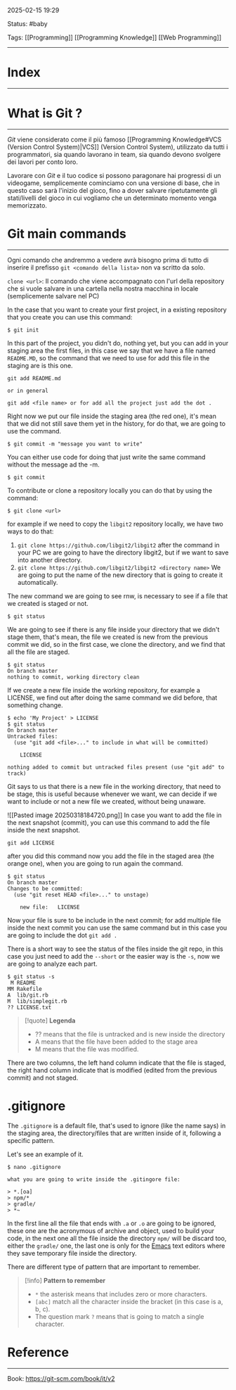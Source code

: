 2025-02-15 19:29

Status: #baby 

Tags: [[Programming]] [[Programming Knowledge]] [[Web Programming]]

---
# Index
---

# What is Git ?
---
*Git* viene considerato come il più famoso [[Programming Knowledge#VCS (Version Control System)|VCS]] (Version Control System), utilizzato da tutti i programmatori, sia quando lavorano in team, sia quando devono svolgere dei lavori per conto loro.

Lavorare con *Git* e il tuo codice si possono paragonare hai progressi di un videogame, semplicemente cominciamo con una versione di base, che in questo caso sarà l'inizio del gioco, fino a dover salvare ripetutamente gli stati/livelli del gioco in cui vogliamo che un determinato momento venga memorizzato. 

# Git main commands
--- 
Ogni comando che andremmo a vedere avrà bisogno prima di tutto di inserire il prefisso `git <comando della lista>` non va scritto da solo.

`clone <url>`: Il comando che viene accompagnato con l'url della repository che si vuole salvare in una cartella nella nostra macchina in locale (semplicemente salvare nel PC)

In the case that you want to create your first project, in a existing repository that you create you can use this command:
```
$ git init
```
In this part of the project, you didn't do, nothing yet, but you can add in your staging area the first files, in this case we say that we have a file named `README.MD`, so the command that we need to use for add this file in the staging are is this one.

```
git add README.md

or in general

git add <file name> or for add all the project just add the dot .
```

Right now we put our file inside the staging area (the red one), it's mean that we did not still save them yet in the history, for do that, we are going to use the command.
```
$ git commit -m "message you want to write"
```
You can either use code for doing that just write the same command without the message ad the -m.
```
$ git commit
```

To contribute or clone a repository locally you can do that by using the command:
```
$ git clone <url>
```
for example if we need to copy the `libgit2` repository locally, we have two ways to do that:
1. `git clone https://github.com/libgit2/libgit2` after the command in your PC we are going to have the directory libgit2, but if we want to save into another directory.
2. `git clone https://github.com/libgit2/libgit2 <directory name>` We are going to put the name of the new directory that is going to create it automatically.

The new command we are going to see rnw, is necessary to see if a file that we created is staged or not.
```console
$ git status
```
We are going to see if there is any file inside your directory that we didn't stage them, that's mean, the file we created is new from the previous commit we did, so in the first case, we clone the directory, and we find that all the file are staged.
```console
$ git status
On branch master
nothing to commit, working directory clean
```
If we create a new file inside the working repository, for example a LICENSE, we find out after doing the same command we did before, that something change.
```console
$ echo 'My Project' > LICENSE
$ git status
On branch master
Untracked files:
  (use "git add <file>..." to include in what will be committed)

    LICENSE

nothing added to commit but untracked files present (use "git add" to track)
```
Git says to us that there is a new file in the working directory, that need to be stage, this is useful because whenever we want, we can decide if we want to include or not a new file we created, without being unaware.

![[Pasted image 20250318184720.png]]
In case you want to add the file in the next snapshot (commit), you can use this command to add the file inside the next snapshot.
```console
git add LICENSE
```
after you did this command now you add the file in the staged area (the orange one), when you are going to run again the command.
```console
$ git status
On branch master
Changes to be committed:
  (use "git reset HEAD <file>..." to unstage)

    new file:   LICENSE

```
Now your file is sure to be include in the next commit; for add multiple file inside the next commit you can use the same command but in this case you are going to include the dot `git add .`

There is a short way to see the status of the files inside the git repo, in this case you just need to add the `--short` or the easier way is the `-s`, now we are going to analyze each part.
```console 
$ git status -s
 M README
MM Rakefile
A  lib/git.rb
M  lib/simplegit.rb
?? LICENSE.txt
```

>[!quote] **Legenda**
>- ?? means that the file is untracked and is new inside the directory
>- A means that the file have been added to the stage area
>- M means that the file was modified.
>

There are two columns, the left hand column indicate that the file is staged, the right hand column indicate that is modified (edited from the previous commit) and not staged.

# .gitignore

The `.gitignore` is a default file, that's used to ignore (like the name says) in the staging area, the directory/files that are written inside of it, following a specific pattern.

Let's see an example of it.
```console
$ nano .gitignore

what you are going to write inside the .gitingore file:

> *.[oa]
> npm/*
> gradle/
> *~
```

In the first line all the file that ends with `.a` or `.o` are going to be ignored, these one are the acronymous of archive and object, used to build your code, in the next one all the file inside the directory `npm/` will be discard too, either the `gradle/` one, the last one is only for the [Emacs](https://en.wikipedia.org/wiki/Emacs) text editors where they save temporary file inside the directory. 

There are different type of pattern that are important to remember.
>[!info] **Pattern to remember**
>- `*` the asterisk means that includes zero or more characters.
>- `[abc]` match all the character inside the bracket (in this case is a, b, c).
>- The question mark `?` means that is going to match a single character.


# Reference
---
Book: https://git-scm.com/book/it/v2 

